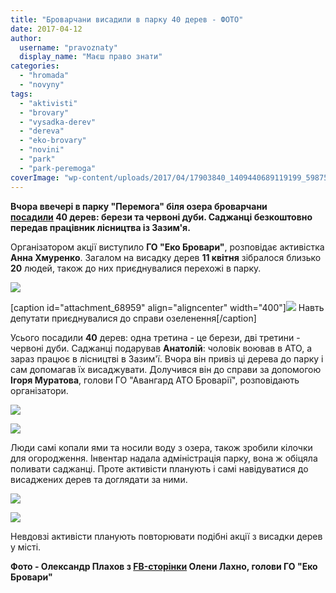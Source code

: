```yaml
---
title: "Броварчани висадили в парку 40 дерев - ФОТО"
date: 2017-04-12
author: 
  username: "pravoznaty"
  display_name: "Маєш право знати"
categories: 
  - "hromada"
  - "novyny"
tags: 
  - "aktivisti"
  - "brovary"
  - "vysadka-derev"
  - "dereva"
  - "eko-brovary"
  - "novini"
  - "park"
  - "park-peremoga"
coverImage: "wp-content/uploads/2017/04/17903840_1409440689119199_598752519612307967_n.jpg"
---
```


**Вчора ввечері в парку "Перемога" біля озера броварчани [посадили](https://mpz.brovary.org/anons-11-kvitnya-aktyvisty-sadzhatymut-dereva-shukayut-dobrovoltsiv/) 40 дерев: берези та червоні дуби. Саджанці безкоштовно передав працівник лісництва із Зазим'я.**

Організатором акції виступило **ГО "Еко Бровари"**, розповідає активістка **Анна Хмуренко**. Загалом на висадку дерев **11 квітня** зібралося близько **20** людей, також до них приєднувалися перехожі в парку.

[![](https://mpz.brovary.org/wp-content/uploads/2017/04/17523520_1409440785785856_3649952515220063500_n.jpg)](https://mpz.brovary.org/wp-content/uploads/2017/04/17523520_1409440785785856_3649952515220063500_n.jpg)

\[caption id="attachment\_68959" align="aligncenter" width="400"\][![](https://mpz.brovary.org/wp-content/uploads/2017/04/17904125_1409440825785852_2135474712628893804_n.jpg)](https://mpz.brovary.org/wp-content/uploads/2017/04/17904125_1409440825785852_2135474712628893804_n.jpg) Навть депутати приєднувалися до справи озеленення\[/caption\]

Усього посадили **40** дерев: одна третина - це берези, дві третини - червоні дуби. Саджанці подарував **Анатолій**: чоловік воював в АТО, а зараз працює в лісництві в Зазим'ї. Вчора він привіз ці дерева до парку і сам допомагав їх висаджувати. Долучився він до справи за допомогою **Ігоря Муратова**, голови ГО "Авангард АТО Броварії", розповідають організатори.

[![](https://mpz.brovary.org/wp-content/uploads/2017/04/17883550_1409441119119156_5780154394978365687_n.jpg)](https://mpz.brovary.org/wp-content/uploads/2017/04/17883550_1409441119119156_5780154394978365687_n.jpg)

[![](https://mpz.brovary.org/wp-content/uploads/2017/04/17757424_1409440739119194_1590537778808738922_n.jpg)](https://mpz.brovary.org/wp-content/uploads/2017/04/17757424_1409440739119194_1590537778808738922_n.jpg)

Люди самі копали ями та носили воду з озера, також зробили кілочки для огородження. Інвентар надала адміністрація парку, вона ж обіцяла поливати саджанці. Проте активісти планують і самі навідуватися до висаджених дерев та доглядати за ними.

[![](https://mpz.brovary.org/wp-content/uploads/2017/04/17862844_1409440995785835_2132434647494225304_n.jpg)](https://mpz.brovary.org/wp-content/uploads/2017/04/17862844_1409440995785835_2132434647494225304_n.jpg)

[![](https://mpz.brovary.org/wp-content/uploads/2017/04/17903689_1409441042452497_1420384413533469718_n.jpg)](https://mpz.brovary.org/wp-content/uploads/2017/04/17903689_1409441042452497_1420384413533469718_n.jpg)

Невдовзі активісти планують повторювати подібні акції з висадки дерев у місті.

**Фото - Олександр Плахов з [FB-сторінки](https://www.facebook.com/profile.php?id=100001598434428&sk=photos&collection_token=100001598434428%3A2305272732%3A69&set=a.1409437185786216.1073741844.100001598434428&type=3) Олени Лахно, голови ГО "Еко Бровари"**
